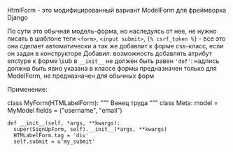 HtmlForm - это модифицированный вариант ModelForm для фреймворка Django


По сути это обычная модель-форма, но наследуясь от нее, не нужно писать в шаблоне теги
`<form>`, `<input submit>`, `{% csrf_token %}` - все это она сделает автоматически
а так же добавлит к форме css-класс, если он задан в конструкторе
Добавил: возможность добавлять атрибут enctype к форме
\sub в `__init__` не должен быть равен `'def'`: надпись должна быть явно указана в классе формы
предназначен только для ModelForm, не предназначен для обычных форм
    
    
    
   Применение: 
   
   class MyForm(HTMLabelForm):
    """
    Венец труда
    """
    class Meta:
      model = MyModel
      fields = ("username", "email")
      
    def __init__(self, *args, **kwargs):
      super(SignUpForm, self).__init__(*args, **kwargs)
      HTMLabelForm.tag = 'div' 
      self.submit = u'my_submit'
        
        
